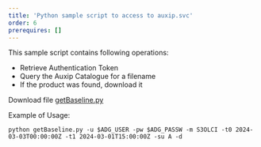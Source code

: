 ```yaml
---
title: 'Python sample script to access to auxip.svc'
order: 6
prerequires: []
---
```

This sample script contains following operations:
- Retrieve Authentication Token
- Query the Auxip Catalogue for a filename
- If the product was found, download it
<p>Download file <a href="{{site.baseurl}}data/getBaseline.py" target="_blank">getBaseline.py</a></p>
Example of Usage:

`python getBaseline.py -u $ADG_USER -pw $ADG_PASSW -m S3OLCI -t0 2024-03-03T00:00:00Z -t1 2024-03-01T15:00:00Z -su A -d`
